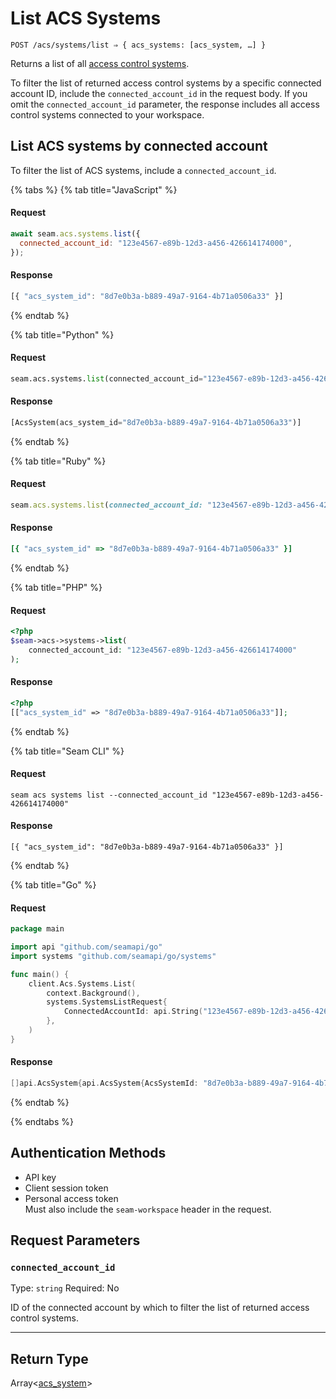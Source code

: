 # List ACS Systems

```
POST /acs/systems/list ⇒ { acs_systems: [acs_system, …] }
```

Returns a list of all [access control systems](https://docs.seam.co/latest/capability-guides/access-systems).

To filter the list of returned access control systems by a specific connected account ID, include the
`connected_account_id` in the request body. If you omit the `connected_account_id` parameter, the
response includes all access control systems connected to your workspace.

## List ACS systems by connected account

To filter the list of ACS systems, include a `connected_account_id`.

{% tabs %}
{% tab title="JavaScript" %}
#### Request

```javascript
await seam.acs.systems.list({
  connected_account_id: "123e4567-e89b-12d3-a456-426614174000",
});
```

#### Response

```javascript
[{ "acs_system_id": "8d7e0b3a-b889-49a7-9164-4b71a0506a33" }]
```
{% endtab %}

{% tab title="Python" %}
#### Request

```python
seam.acs.systems.list(connected_account_id="123e4567-e89b-12d3-a456-426614174000")
```

#### Response

```python
[AcsSystem(acs_system_id="8d7e0b3a-b889-49a7-9164-4b71a0506a33")]
```
{% endtab %}

{% tab title="Ruby" %}
#### Request

```ruby
seam.acs.systems.list(connected_account_id: "123e4567-e89b-12d3-a456-426614174000")
```

#### Response

```ruby
[{ "acs_system_id" => "8d7e0b3a-b889-49a7-9164-4b71a0506a33" }]
```
{% endtab %}

{% tab title="PHP" %}
#### Request

```php
<?php
$seam->acs->systems->list(
    connected_account_id: "123e4567-e89b-12d3-a456-426614174000"
);
```

#### Response

```php
<?php
[["acs_system_id" => "8d7e0b3a-b889-49a7-9164-4b71a0506a33"]];
```
{% endtab %}

{% tab title="Seam CLI" %}
#### Request

```seam_cli
seam acs systems list --connected_account_id "123e4567-e89b-12d3-a456-426614174000"
```

#### Response

```seam_cli
[{ "acs_system_id": "8d7e0b3a-b889-49a7-9164-4b71a0506a33" }]
```
{% endtab %}

{% tab title="Go" %}
#### Request

```go
package main

import api "github.com/seamapi/go"
import systems "github.com/seamapi/go/systems"

func main() {
	client.Acs.Systems.List(
		context.Background(),
		systems.SystemsListRequest{
			ConnectedAccountId: api.String("123e4567-e89b-12d3-a456-426614174000"),
		},
	)
}
```

#### Response

```go
[]api.AcsSystem{api.AcsSystem{AcsSystemId: "8d7e0b3a-b889-49a7-9164-4b71a0506a33"}}
```
{% endtab %}

{% endtabs %}
## Authentication Methods

- API key
- Client session token
- Personal access token
  <br>Must also include the `seam-workspace` header in the request.

## Request Parameters

### `connected_account_id`

Type: `string`
Required: No

ID of the connected account by which to filter the list of returned access control systems.

***

## Return Type

Array<[acs\_system](./)>
